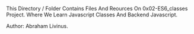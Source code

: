 This Directory / Folder Contains Files And Reources On 0x02-ES6_classes Project.
Where We Learn Javascript Classes And Backend Javascript.

Author: Abraham Livinus.
